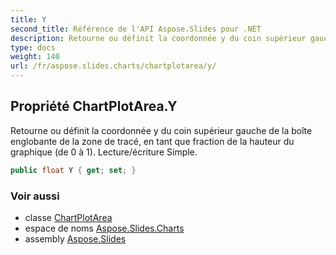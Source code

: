 ```yaml
---
title: Y
second_title: Référence de l'API Aspose.Slides pour .NET
description: Retourne ou définit la coordonnée y du coin supérieur gauche de la boîte englobante de la zone de tracé, en tant que fraction de la hauteur du graphique, de 0 à 1. Lecture/écriture Simple.
type: docs
weight: 140
url: /fr/aspose.slides.charts/chartplotarea/y/
---
```


## Propriété ChartPlotArea.Y

Retourne ou définit la coordonnée y du coin supérieur gauche de la boîte englobante de la zone de tracé, en tant que fraction de la hauteur du graphique (de 0 à 1). Lecture/écriture Simple.

```csharp
public float Y { get; set; }
```

### Voir aussi

* classe [ChartPlotArea](../../chartplotarea)
* espace de noms [Aspose.Slides.Charts](../../chartplotarea)
* assembly [Aspose.Slides](../../../)

<!-- NE PAS ÉDITER : généré par xmldocmd pour Aspose.Slides.dll -->